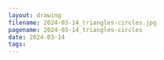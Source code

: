 ```yaml
---
layout: drawing
filename: 2024-03-14_triangles-circles.jpg
pagename: 2024-03-14_triangles-circles
date: 2024-03-14
tags:
---
```

